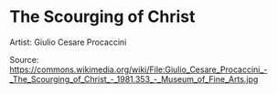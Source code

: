# <hro-localize>The Scourging of Christ</hro-localize>

<hro-localize>Artist</hro-localize>: Giulio Cesare Procaccini

<hro-localize>Source</hro-localize>: <https://commons.wikimedia.org/wiki/File:Giulio_Cesare_Procaccini_-_The_Scourging_of_Christ_-_1981.353_-_Museum_of_Fine_Arts.jpg>
